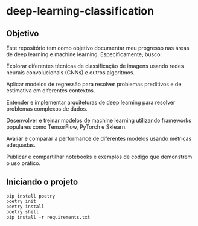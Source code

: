 # deep-learning-classification

## Objetivo
Este repositório tem como objetivo documentar meu progresso nas áreas de deep learning e machine learning. Especificamente, busco:

Explorar diferentes técnicas de classificação de imagens usando redes neurais convolucionais (CNNs) e outros algoritmos.

Aplicar modelos de regressão para resolver problemas preditivos e de estimativa em diferentes contextos.

Entender e implementar arquiteturas de deep learning para resolver problemas complexos de dados.

Desenvolver e treinar modelos de machine learning utilizando frameworks populares como TensorFlow, PyTorch e Sklearn.

Avaliar e comparar a performance de diferentes modelos usando métricas adequadas.

Publicar e compartilhar notebooks e exemplos de código que demonstrem o uso prático.

## Iniciando o projeto
```
pip install poetry
poetry init
poetry install
poetry shell
pip install -r requirements.txt
```
